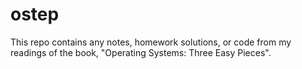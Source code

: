 # ostep

This repo contains any notes, homework solutions, or code from my readings
of the book, "Operating Systems: Three Easy Pieces".


